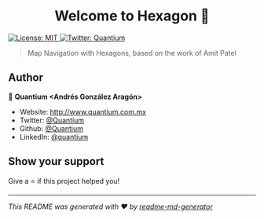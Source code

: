 <h1 align="center">Welcome to Hexagon 👋</h1>
<p>
  <a href="#" target="_blank">
    <img alt="License: MIT" src="https://img.shields.io/badge/License-MIT-yellow.svg" />
  </a>
  <a href="https://twitter.com/Quantium" target="_blank">
    <img alt="Twitter: Quantium" src="https://img.shields.io/twitter/follow/Quantium.svg?style=social" />
  </a>
</p>

> Map Navigation with Hexagons, based on the work of Amit Patel

## Author

👤 **Quantium <Andrés González Aragón>**

* Website: http://www.quantium.com.mx
* Twitter: [@Quantium](https://twitter.com/Quantium)
* Github: [@Quantium](https://github.com/Quantium)
* LinkedIn: [@quantium](https://linkedin.com/in/quantium)

## Show your support

Give a ⭐️ if this project helped you!

***
_This README was generated with ❤️ by [readme-md-generator](https://github.com/kefranabg/readme-md-generator)_